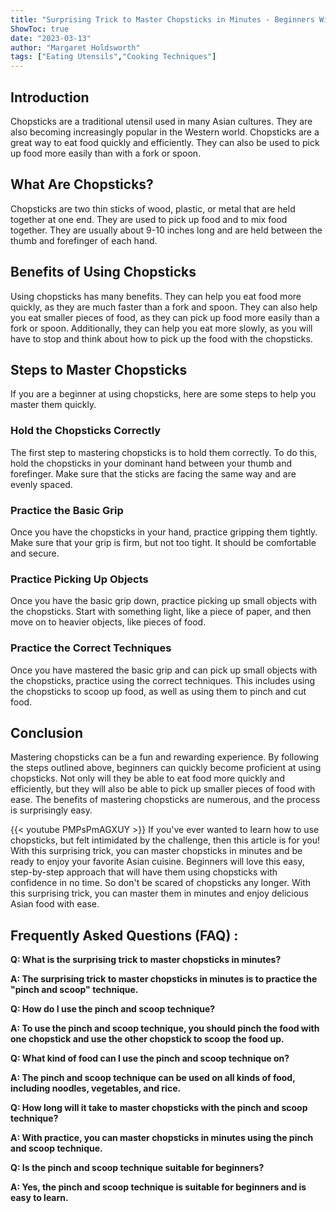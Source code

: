 ```yaml
---
title: "Surprising Trick to Master Chopsticks in Minutes - Beginners Will Love This!"
ShowToc: true 
date: "2023-03-13"
author: "Margaret Holdsworth" 
tags: ["Eating Utensils","Cooking Techniques"]
---
```

## Introduction

Chopsticks are a traditional utensil used in many Asian cultures. They are also becoming increasingly popular in the Western world. Chopsticks are a great way to eat food quickly and efficiently. They can also be used to pick up food more easily than with a fork or spoon.

## What Are Chopsticks?

Chopsticks are two thin sticks of wood, plastic, or metal that are held together at one end. They are used to pick up food and to mix food together. They are usually about 9-10 inches long and are held between the thumb and forefinger of each hand.

## Benefits of Using Chopsticks

Using chopsticks has many benefits. They can help you eat food more quickly, as they are much faster than a fork and spoon. They can also help you eat smaller pieces of food, as they can pick up food more easily than a fork or spoon. Additionally, they can help you eat more slowly, as you will have to stop and think about how to pick up the food with the chopsticks.

## Steps to Master Chopsticks

If you are a beginner at using chopsticks, here are some steps to help you master them quickly.

### Hold the Chopsticks Correctly

The first step to mastering chopsticks is to hold them correctly. To do this, hold the chopsticks in your dominant hand between your thumb and forefinger. Make sure that the sticks are facing the same way and are evenly spaced.

### Practice the Basic Grip

Once you have the chopsticks in your hand, practice gripping them tightly. Make sure that your grip is firm, but not too tight. It should be comfortable and secure.

### Practice Picking Up Objects

Once you have the basic grip down, practice picking up small objects with the chopsticks. Start with something light, like a piece of paper, and then move on to heavier objects, like pieces of food.

### Practice the Correct Techniques

Once you have mastered the basic grip and can pick up small objects with the chopsticks, practice using the correct techniques. This includes using the chopsticks to scoop up food, as well as using them to pinch and cut food.

## Conclusion

Mastering chopsticks can be a fun and rewarding experience. By following the steps outlined above, beginners can quickly become proficient at using chopsticks. Not only will they be able to eat food more quickly and efficiently, but they will also be able to pick up smaller pieces of food with ease. The benefits of mastering chopsticks are numerous, and the process is surprisingly easy.

{{< youtube PMPsPmAGXUY >}} 
If you've ever wanted to learn how to use chopsticks, but felt intimidated by the challenge, then this article is for you! With this surprising trick, you can master chopsticks in minutes and be ready to enjoy your favorite Asian cuisine. Beginners will love this easy, step-by-step approach that will have them using chopsticks with confidence in no time. So don't be scared of chopsticks any longer. With this surprising trick, you can master them in minutes and enjoy delicious Asian food with ease.

## Frequently Asked Questions (FAQ) :
**Q: What is the surprising trick to master chopsticks in minutes?**

**A: The surprising trick to master chopsticks in minutes is to practice the "pinch and scoop" technique.**

**Q: How do I use the pinch and scoop technique?**

**A: To use the pinch and scoop technique, you should pinch the food with one chopstick and use the other chopstick to scoop the food up.**

**Q: What kind of food can I use the pinch and scoop technique on?**

**A: The pinch and scoop technique can be used on all kinds of food, including noodles, vegetables, and rice.**

**Q: How long will it take to master chopsticks with the pinch and scoop technique?**

**A: With practice, you can master chopsticks in minutes using the pinch and scoop technique.**

**Q: Is the pinch and scoop technique suitable for beginners?**

**A: Yes, the pinch and scoop technique is suitable for beginners and is easy to learn.**




